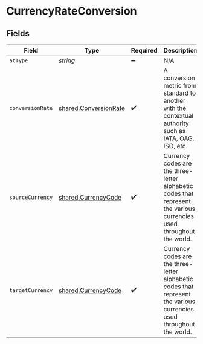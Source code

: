 # CurrencyRateConversion


## Fields

| Field                                                                                                                 | Type                                                                                                                  | Required                                                                                                              | Description                                                                                                           |
| --------------------------------------------------------------------------------------------------------------------- | --------------------------------------------------------------------------------------------------------------------- | --------------------------------------------------------------------------------------------------------------------- | --------------------------------------------------------------------------------------------------------------------- |
| `atType`                                                                                                              | *string*                                                                                                              | :heavy_minus_sign:                                                                                                    | N/A                                                                                                                   |
| `conversionRate`                                                                                                      | [shared.ConversionRate](../../models/shared/conversionrate.md)                                                        | :heavy_check_mark:                                                                                                    | A conversion metric from standard to another with the contextual authority such as IATA, OAG, ISO, etc.               |
| `sourceCurrency`                                                                                                      | [shared.CurrencyCode](../../models/shared/currencycode.md)                                                            | :heavy_check_mark:                                                                                                    | Currency codes are the three-letter alphabetic codes that represent the various currencies used throughout the world. |
| `targetCurrency`                                                                                                      | [shared.CurrencyCode](../../models/shared/currencycode.md)                                                            | :heavy_check_mark:                                                                                                    | Currency codes are the three-letter alphabetic codes that represent the various currencies used throughout the world. |